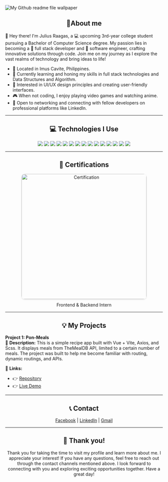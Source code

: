 ![My Github readme file wallpaper](https://github.com/Jlscsr/Readme-file-assets/blob/main/github_wp_gif.gif)

<h2 align="center">📝About me</h2>
<p align="left">👋 Hey there! I'm Julius Raagas, a 💻 upcoming 3rd-year college student pursuing a Bachelor of Computer Science degree. My passion lies in becoming a 🚀 full stack developer and 🌟 software engineer, crafting innovative solutions through code. Join me on my journey as I explore the vast realms of technology and bring ideas to life!</p>

- 📍 Located in Imus Cavite, Philippines.
- 🌱 Currently learning and honing my skills in full stack technologies and Data Structures and Algorithm.
- 🎨 Interested in UI/UX design principles and creating user-friendly interfaces.
- 🎮 When not coding, I enjoy playing video games and watching anime.
- 🤝 Open to networking and connecting with fellow developers on professional platforms like LinkedIn.

<hr>
<h2 align="center">💻 Technologies I Use</h2>
<div align="center">
  <img src="https://img.shields.io/badge/HTML5-E34F26?style=for-the-badge&logo=html5&logoColor=white" />
  <img src="https://img.shields.io/badge/CSS3-1572B6?style=for-the-badge&logo=css3&logoColor=white" />
  <img src="https://img.shields.io/badge/JavaScript-323330?style=for-the-badge&logo=javascript&logoColor=F7DF1E" />
  <img src="https://img.shields.io/badge/Bootstrap-563D7C?style=for-the-badge&logo=bootstrap&logoColor=white" />
  <img src="https://img.shields.io/badge/Sass-CC6699?style=for-the-badge&logo=sass&logoColor=white" />
  <img src="https://img.shields.io/badge/Vue.js-35495E?style=for-the-badge&logo=vuedotjs&logoColor=4FC08D" />
  <img src="https://img.shields.io/badge/Vite-B73BFE?style=for-the-badge&logo=vite&logoColor=FFD62E" />
  <img src="https://img.shields.io/badge/PHP-777BB4?style=for-the-badge&logo=php&logoColor=white" />
  <img src="https://img.shields.io/badge/Laravel-FF2D20?style=for-the-badge&logo=laravel&logoColor=white" />
  <img src="https://img.shields.io/badge/Node.js-339933?style=for-the-badge&logo=nodedotjs&logoColor=white" />
  <img src="https://img.shields.io/badge/Figma-F24E1E?style=for-the-badge&logo=figma&logoColor=white" />
  <img src="https://img.shields.io/badge/MySQL-005C84?style=for-the-badge&logo=mysql&logoColor=white" />
  <img src="https://img.shields.io/badge/Quasar-1976D2?style=for-the-badge&logo=quasar&logoColor=white" />
  <img src="https://img.shields.io/badge/C%2B%2B-00599C?style=for-the-badge&logo=c%2B%2B&logoColor=white" />
  <img src="https://img.shields.io/badge/Python-FFD43B?style=for-the-badge&logo=python&logoColor=blue" />
</div>
<hr>
<h2 align="center">📄 Certifications</h2>
<div align="center">
  <img src="https://github.com/Jlscsr/Readme-file-assets/blob/main/JuliusRaagas_CertificateofCompletion.png" alt="Certification" width="400px" style="border-radius: 10px; box-shadow: 0 2px 4px rgba(0, 0, 0, 0.1);">
  <p style="font-size: 14px; margin-top: 10px;">Frontend & Backend Intern</p>
</div>
<hr>
<h2 align="center">💡 My Projects</h2>

**Project 1: Pon-Meals** <br>
📃 **Description:** This is a simple recipe app built with Vue + Vite, Axios, and Scss. It displays meals from TheMealDB API, limited to a certain number of meals. The project was built to help me become familiar with routing, dynamic routings, and APIs.

🔗 **Links:**
- 👉 [Repository](https://github.com/Jlscsr/pon-meals)
- 👉 [Live Demo](https://jlscsr.github.io/pon-meals/)
</div>
<hr>
<h2 align="center">📞 Contact</h2>
<div align="center">
  <a href="https://www.facebook.com/Jlcsr11/" target="_blank">Facebook</a> |
  <a href="https://www.linkedin.com/in/julius-caesar-raagas-93b794276/" target="_blank">LinkedIn</a> |
  <a href="mailto:raagasjuliuscaesar@gmail.com" target="_blank">Gmail</a>
</div>
<hr>

<h2 align="center">🙏 Thank you!</h2>

<p align="center">
  Thank you for taking the time to visit my profile and learn more about me. I appreciate your interest! If you have any questions, feel free to reach out through the contact channels mentioned above. I look forward to connecting with you and exploring exciting opportunities together. Have a great day!
</p>

